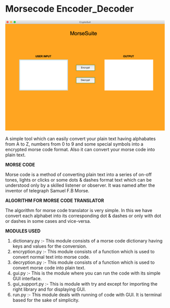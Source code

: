 # Morsecode Encoder_Decoder
![](ScreenShots/start.png)

A simple tool which can easily convert your plain text having alphabates from A to Z, numbers from 0 to 9 and some special symbols into a encrypted morse code format. Also it can convert your morse code into plain text.

<b>MORSE CODE</b>

Morse code is a method of converting plain text into a series of on-off tones, lights or clicks or some dots & dashes format text which can be understood only by a skilled listener or observer. It was named after the inventor of telegraph Samuel F.B Morse.

<b>ALGORITHM FOR MORSE CODE TRANSLATOR</b>

The algorithm for morse code translator is very simple. In this we have convert each alphabet into its corresponding  dot & dashes or only with dot or dashes in some cases and vice-versa.

<b>MODULES USED</b>

1. dictionary.py  :- This module consists of a morse code dictionary having keys and values for the conversion.
2. encryption.py  :- This module consists of a function which is used to convert normal text into morse code.
3. decryption.py  :- This module consists of a function which is used to convert morse code into plain text.
4. gui.py         :- This is the module where you can run the code with its simple GUI interface.
5. gui_support.py :- This is module with try and except for importing the right library and for displaying GUI.
6. run.py         :- This module deals with running of code with GUI. It is terminal based for the sake of simplicity.

